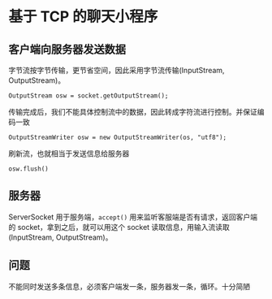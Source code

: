 # 基于 TCP 的聊天小程序

## 客户端向服务器发送数据
字节流按字节传输，更节省空间，因此采用字节流传输(InputStream, OutputStream)。

`OutputStream osw = socket.getOutputStream();`

传输完成后，我们不能具体控制流中的数据，因此转成字符流进行控制。并保证编码一致

`OutputStreamWriter osw = new OutputStreamWriter(os, "utf8");`

刷新流，也就相当于发送信息给服务器

`osw.flush()`

## 服务器
ServerSocket 用于服务端，`accept()` 用来监听客服端是否有请求，返回客户端的 socket，拿到之后，就可以用这个 socket 读取信息，用输入流读取(InputStream, OutputStream)。

## 问题
不能同时发送多条信息，必须客户端发一条，服务器发一条，循环。十分简陋
